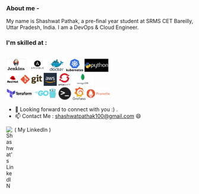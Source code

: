 ### About me -
My name is Shashwat Pathak, a pre-final year student at SRMS CET Bareilly, Uttar Pradesh, India. I am a DevOps & Cloud Engineer.

<img align="right" height="250px" alt="" src="https://user-images.githubusercontent.com/69909172/135727032-fc7b1abb-aeab-4842-b307-c62158a5cc6a.gif" />


### **I'm skilled at :** 
<br>
<code><img height="35" src="https://github.com/Shashwat-05/Shashwat-05/blob/master/jenkins.png?raw=true"></code>
<code><img height="35" src="https://github.com/Shashwat-05/Shashwat-05/blob/master/ansible.png?raw=true"></code>
<code><img height="35" src="https://github.com/Shashwat-05/Shashwat-05/blob/master/docker.png?raw=true"></code>
<code><img height="35" src="https://github.com/Shashwat-05/Shashwat-05/blob/master/k8s.png?raw=true"></code>
<code><img height="35" src="https://github.com/Shashwat-05/Shashwat-05/blob/master/python.jfif?raw=true"></code>
<br/>
<code><img height="35" src="https://github.com/Shashwat-05/Shashwat-05/blob/master/redhat.png?raw=true"></code>
<code><img height="35" src="https://github.com/Shashwat-05/Shashwat-05/blob/master/git.png?raw=true"></code>
<code><img height="35" src="https://github.com/Shashwat-05/Shashwat-05/blob/master/aws.png?raw=true"></code>
<code><img height="35" src="https://github.com/Shashwat-05/Shashwat-05/blob/master/openshift.png?raw=true"></code>
<code><img height="35" src="https://github.com/Shashwat-05/Shashwat-05/blob/master/mdb.png"></code>

<br/>
<code><img height="35" src="https://github.com/Shashwat-05/Shashwat-05/blob/master/terraform.png?raw=true"></code>
<code><img height="35" src="https://github.com/Shashwat-05/Shashwat-05/blob/master/golang.png?raw=true"></code>
<code><img height="35" src="https://raw.githubusercontent.com/github/explore/80688e429a7d4ef2fca1e82350fe8e3517d3494d/topics/terminal/terminal.png"></code>
<code><img height="35" src="https://github.com/Shashwat-05/Shashwat-05/blob/master/grafana.jfif?raw=true"></code>
<code><img height="35" src="https://github.com/Shashwat-05/Shashwat-05/blob/master/prometheus.png?raw=true"></code>
<br/>

- 💬 Looking forward to connect with you :) .
- 📫 Contact Me : shashwatpathak100@gmail.com 😄 </br>

( My LinkedIn )<a href="https://linkedin.com/in/shashwat-pathak/">
  <img align="left" alt="Shashwat's LinkedIN" width="22px" src="https://cdn.jsdelivr.net/npm/simple-icons@v3/icons/linkedin.svg" color="white"/>
</a>
